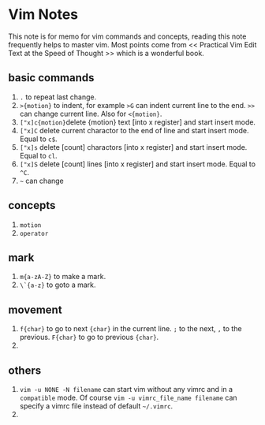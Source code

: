 # Vim Notes
This note is for memo for vim commands and concepts, reading this note frequently helps to master vim. Most points come from << Practical Vim Edit Text at the Speed of Thought >> which is a wonderful book.

## basic commands
1. `.` to repeat last change.
2. `>{motion}` to indent, for example `>G` can indent current line to the end. `>>` can change current line. Also for `<{motion}`.
3. `["x]c{motion}`delete {motion} text [into x register] and start insert mode.
4. `["x]C` delete current charactor to the end of line and start insert mode. Equal to `c$`.
5. `["x]s` delete [count] charactors [into x register] and start insert mode. Equal to `cl`.
6. `["x]S` delete [count] lines [into x register] and start insert mode. Equal to `^C`.
7. `~` can change 

## concepts
1. `motion`
2. `operator`

## mark
1. `m{a-zA-Z}` to make a mark.
2. ```\`{a-z}``` to goto a mark.

## movement
1. `f{char}` to go to next `{char}` in the current line. `;` to the next, `,` to the previous. `F{char}` to go to previous `{char}`.
2. 

## others
1. `vim -u NONE -N filename` can start vim without any vimrc and in a `compatible` mode. Of course `vim -u vimrc_file_name filename` can specify a vimrc file instead of default `~/.vimrc`.
2. 
